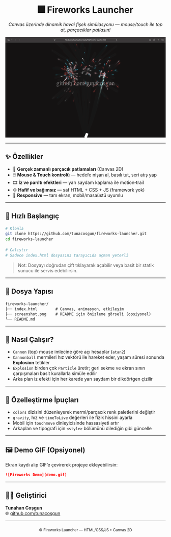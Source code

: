 <h1 align="center">🎆 Fireworks Launcher</h1>

<p align="center">
  <em>Canvas üzerinde dinamik havai fişek simülasyonu — mouse/touch ile top at, parçacıklar patlasın!</em>
</p>

<p align="center">
  <img src="screenshot.png" width="600" alt="Fireworks Launcher Preview">
</p>

---

## ✨ Özellikler

- 🧨 **Gerçek zamanlı parçacık patlamaları** (Canvas 2D)
- 🖱️ **Mouse & Touch kontrolü** — hedefe nişan al, basılı tut, seri atış yap
- 🎞️ **İz ve parıltı efektleri** — yarı saydam kaplama ile motion‑trail
- ⚙️ **Hafif ve bağımsız** — saf HTML + CSS + JS (framework yok)
- 📱 **Responsive** — tam ekran, mobil/masaüstü uyumlu

---

## 🚀 Hızlı Başlangıç

```bash
# Klonla
git clone https://github.com/tunacosgun/fireworks-launcher.git
cd fireworks-launcher

# Çalıştır
# Sadece index.html dosyasını tarayıcıda açman yeterli
```

> Not: Dosyayı doğrudan çift tıklayarak açabilir veya basit bir statik sunucu ile servis edebilirsin.

---

## 📁 Dosya Yapısı

```
fireworks-launcher/
├── index.html        # Canvas, animasyon, etkileşim
├── screenshot.png    # README için önizleme görseli (opsiyonel)
└── README.md
```

---

## 🧩 Nasıl Çalışır?

- `Cannon` (top) mouse imlecine göre açı hesaplar (`atan2`)
- `Cannonball` mermileri hız vektörü ile hareket eder, yaşam süresi sonunda **Explosion** tetikler
- `Explosion` birden çok `Particle` üretir; geri sekme ve ekran sınırı çarpışmaları basit kurallarla simüle edilir
- Arka plan iz efekti için her karede yarı saydam bir dikdörtgen çizilir

---

## 🎨 Özelleştirme İpuçları

- `colors` dizisini düzenleyerek mermi/parçacık renk paletlerini değiştir
- `gravity`, hız ve `timeToLive` değerleri ile fizik hissini ayarla
- Mobil için `touchmove` dinleyicisinde hassasiyeti artır
- Arkaplan ve tipografi için `<style>` bölümünü dilediğin gibi güncelle

---

## 🖼️ Demo GIF (Opsiyonel)

Ekran kaydı alıp GIF’e çevirerek projeye ekleyebilirsin:

```markdown
![Fireworks Demo](demo.gif)
```

---

## 🧑‍💻 Geliştirici

**Tunahan Coşgun**  
🌐 <a href="https://github.com/tunacosgun">github.com/tunacosgun</a>

---

<div align="center">
  <sub>© Fireworks Launcher — HTML/CSS/JS • Canvas 2D</sub>
</div>

